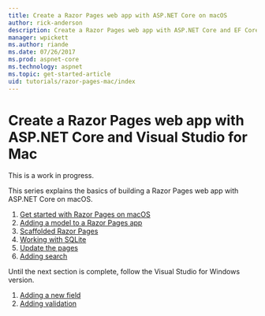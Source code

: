 ```yaml
---
title: Create a Razor Pages web app with ASP.NET Core on macOS
author: rick-anderson
description: Create a Razor Pages web app with ASP.NET Core and EF Core.
manager: wpickett
ms.author: riande
ms.date: 07/26/2017
ms.prod: aspnet-core
ms.technology: aspnet
ms.topic: get-started-article
uid: tutorials/razor-pages-mac/index
---
```


# Create a Razor Pages web app with ASP.NET Core and Visual Studio for Mac

This is a work in progress.

This series explains the basics of building a Razor Pages web app with ASP.NET Core on macOS.

1. [Get started with Razor Pages on macOS](xref:tutorials/razor-pages-mac/razor-pages-start)
1. [Adding a model to a Razor Pages app](xref:tutorials/razor-pages-mac/model)
1. [Scaffolded Razor Pages](xref:tutorials/razor-pages-mac/page)
1. [Working with SQLite](xref:tutorials/razor-pages-mac/sql)
1. [Update the pages](xref:tutorials/razor-pages-mac/da1)
1. [Adding search](xref:tutorials/razor-pages-mac/search)

Until the next section is complete, follow the Visual Studio for Windows version.

1. [Adding a new field](xref:tutorials/razor-pages/new-field)
1. [Adding validation](xref:tutorials/razor-pages/validation)
